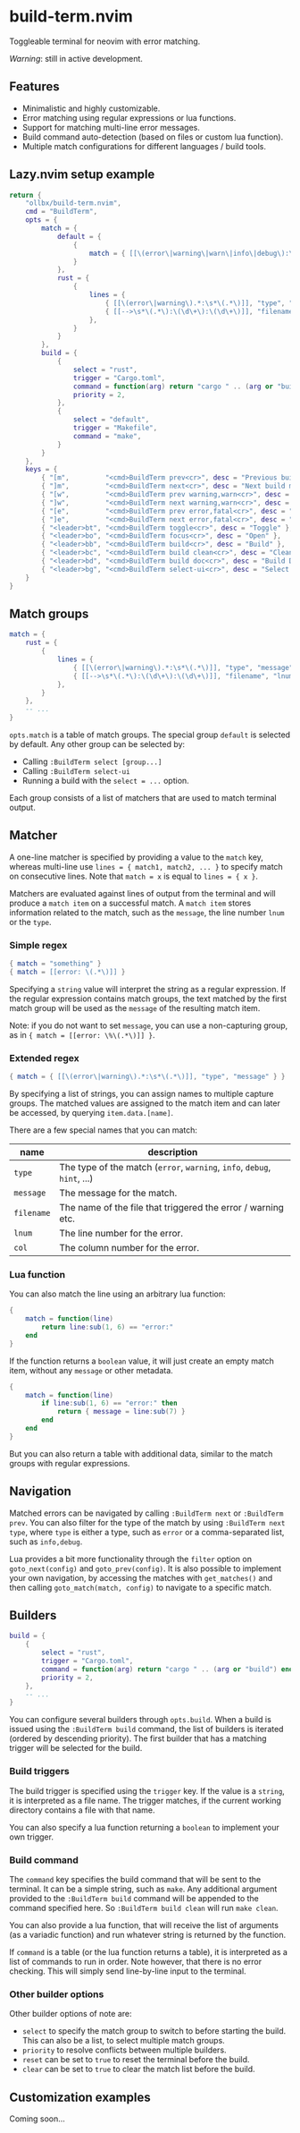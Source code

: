 # build-term.nvim

Toggleable terminal for neovim with error matching.

_Warning_: still in active development.

## Features

- Minimalistic and highly customizable.
- Error matching using regular expressions or lua functions.
- Support for matching multi-line error messages.
- Build command auto-detection (based on files or custom lua function).
- Multiple match configurations for different languages / build tools.

## Lazy.nvim setup example

```lua
return {
    "ollbx/build-term.nvim",
    cmd = "BuildTerm",
    opts = {
        match = {
            default = {
                {
                    match = { [[\(error\|warning\|warn\|info\|debug\):\s*\(.*\)]], "type", "message" }
                }
            },
            rust = {
                {
                    lines = {
                        { [[\(error\|warning\).*:\s*\(.*\)]], "type", "message" },
                        { [[-->\s*\(.*\):\(\d\+\):\(\d\+\)]], "filename", "lnum", "col" }
                    },
                }
            }
        },
        build = {
            {
                select = "rust",
                trigger = "Cargo.toml",
                command = function(arg) return "cargo " .. (arg or "build") end,
                priority = 2,
            },
            {
                select = "default",
                trigger = "Makefile",
                command = "make",
            }
        }
    },
    keys = {
        { "[m",         "<cmd>BuildTerm prev<cr>", desc = "Previous build match" },
        { "]m",         "<cmd>BuildTerm next<cr>", desc = "Next build match" },
        { "[w",         "<cmd>BuildTerm prev warning,warn<cr>", desc = "Previous build warning" },
        { "]w",         "<cmd>BuildTerm next warning,warn<cr>", desc = "Next build warning" },
        { "[e",         "<cmd>BuildTerm prev error,fatal<cr>", desc = "Previous build error" },
        { "]e",         "<cmd>BuildTerm next error,fatal<cr>", desc = "Next build error" },
        { "<leader>bt", "<cmd>BuildTerm toggle<cr>", desc = "Toggle" },
        { "<leader>bo", "<cmd>BuildTerm focus<cr>", desc = "Open" },
        { "<leader>bb", "<cmd>BuildTerm build<cr>", desc = "Build" },
        { "<leader>bc", "<cmd>BuildTerm build clean<cr>", desc = "Clean" },
        { "<leader>bd", "<cmd>BuildTerm build doc<cr>", desc = "Build Docs" },
        { "<leader>bg", "<cmd>BuildTerm select-ui<cr>", desc = "Select match group" },
    }
}
```

## Match groups

```lua
match = {
    rust = {
        {
            lines = {
                { [[\(error\|warning\).*:\s*\(.*\)]], "type", "message" },
                { [[-->\s*\(.*\):\(\d\+\):\(\d\+\)]], "filename", "lnum", "col" }
            },
        }
    },
    -- ...
}
```

`opts.match` is a table of match groups. The special group `default` is selected by
default. Any other group can be selected by:

- Calling `:BuildTerm select [group...]`
- Calling `:BuildTerm select-ui`
- Running a build with the `select = ...` option.

Each group consists of a list of matchers that are used to match terminal output.

## Matcher

A one-line matcher is specified by providing a value to the `match` key, whereas
multi-line use `lines = { match1, match2, ... }` to specify match on consecutive
lines. Note that `match = x` is equal to `lines = { x }`.

Matchers are evaluated against lines of output from the terminal and will produce
a `match item` on a successful match. A `match item` stores information related to
the match, such as the `message`, the line number `lnum` or the `type`.

### Simple regex

```lua
{ match = "something" }
{ match = [[error: \(.*\)]] }
```

Specifying a `string` value will interpret the string as a regular expression.
If the regular expression contains match groups, the text matched by the first match
group will be used as the `message` of the resulting match item.

Note: if you do not want to set `message`, you can use a non-capturing group, as in
`{ match = [[error: \%\(.*\)]] }`.

### Extended regex

```lua
{ match = { [[\(error\|warning\).*:\s*\(.*\)]], "type", "message" } }
```

By specifying a list of strings, you can assign names to multiple capture groups.
The matched values are assigned to the match item and can later be accessed, by
querying `item.data.[name]`.

There are a few special names that you can match:

| name       | description |
| ---------- | ----------- |
| `type`     | The type of the match (`error`, `warning`, `info`, `debug`, `hint`, ...) |
| `message`  | The message for the match. |
| `filename` | The name of the file that triggered the error / warning etc. |
| `lnum`     | The line number for the error. |
| `col`      | The column number for the error. |

### Lua function

You can also match the line using an arbitrary lua function:

```lua
{
    match = function(line)
        return line:sub(1, 6) == "error:"
    end
}
```

If the function returns a `boolean` value, it will just create an empty match item,
without any `message` or other metadata.

```lua
{
    match = function(line)
        if line:sub(1, 6) == "error:" then
            return { message = line:sub(7) }
        end
    end
}
```

But you can also return a table with additional data, similar to the match groups
with regular expressions.

## Navigation

Matched errors can be navigated by calling `:BuildTerm next` or `:BuildTerm prev`.
You can also filter for the type of the match by using `:BuildTerm next type`, where
`type` is either a type, such as `error` or a comma-separated list, such as `info,debug`.

Lua provides a bit more functionality through the `filter` option on `goto_next(config)` and
`goto_prev(config)`. It is also possible to implement your own navigation, by accessing the
matches with `get_matches()` and then calling `goto_match(match, config)` to navigate
to a specific match.

## Builders

```lua
build = {
    {
        select = "rust",
        trigger = "Cargo.toml",
        command = function(arg) return "cargo " .. (arg or "build") end,
        priority = 2,
    },
    -- ...
}
```

You can configure several builders through `opts.build`. When a build is issued using the
`:BuildTerm build` command, the list of builders is iterated (ordered by descending priority).
The first builder that has a matching trigger will be selected for the build.

### Build triggers

The build trigger is specified using the `trigger` key. If the value is a `string`, it is
interpreted as a file name. The trigger matches, if the current working directory contains
a file with that name.

You can also specify a lua function returning a `boolean` to implement your own trigger.

### Build command

The `command` key specifies the build command that will be sent to the terminal. It can be
a simple string, such as `make`. Any additional argument provided to the `:BuildTerm build`
command will be appended to the command specified here. So `:BuildTerm build clean` will
run `make clean`.

You can also provide a lua function, that will receive the list of arguments (as a variadic
function) and run whatever string is returned by the function.

If `command` is a table (or the lua function returns a table), it is interpreted as a list
of commands to run in order. Note however, that there is no error checking. This will simply
send line-by-line input to the terminal.

### Other builder options

Other builder options of note are:

- `select` to specify the match group to switch to before starting the build. This can also
  be a list, to select multiple match groups.
- `priority` to resolve conflicts between multiple builders.
- `reset` can be set to `true` to reset the terminal before the build.
- `clear` can be set to `true` to clear the match list before the build.

## Customization examples

Coming soon...
